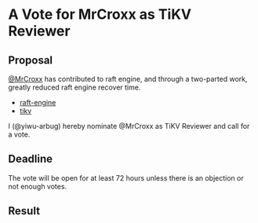 # A Vote for MrCroxx as TiKV Reviewer

## Proposal

[@MrCroxx](https://github.com/Mossaka) has contributed to raft engine, and through a two-parted work, greatly reduced raft engine recover time. 

* [raft-engine](https://github.com/tikv/raft-engine/pulls?q=is%3Apr+is%3Aclosed+author%3Amrcroxx)
* [tikv](https://github.com/tikv/tikv/pulls?q=is%3Apr+is%3Aclosed+author%3Amrcroxx)

I (@yiwu-arbug) hereby nominate @MrCroxx as TiKV Reviewer and call for a vote.

## Deadline

The vote will be open for at least 72 hours unless there is an objection or not enough votes.

## Result
